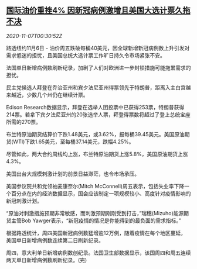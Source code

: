 <!--1604712207000-->
[国际油价重挫4% 因新冠病例激增且美国大选计票久拖不决](https://cn.reuters.com/article/global-oil-drv-1107-idCNKBS27N009)
------

<div><i>2020-11-07T00:30:52Z</i></div><p>路透纽约11月6日 - 油价周五跌破每桶40美元，因全球新增新冠病例数上升引发对需求低迷的担忧，且美国总统大选计票工作旷日持久令市场紧张不安。</p><p>法国单日新增病例数刷新纪录，加剧了人们对欧洲进一步封锁措施可能拖累需求的担忧。</p><p>民主党候选人拜登在乔治亚州和宾夕法尼亚州得票领先于特朗普，距离入主白宫越来越近，少数几个州仍在继续计票。</p><p>Edison Research数据显示，拜登在选举人团投票中已获得253票，特朗普获得214票。若拿下宾夕法尼亚州的20张选举人票，拜登得票数将超过了登上总统宝座所需的270票。</p><p>布兰特原油期货结算价下跌1.48美元，或3.62%，报每桶39.45美元。美国原油期货(WTI)下跌1.65美元，至每桶37.14美元，跌幅4.25%。</p><p>尽管如此，两大合约周线均上涨，布兰特原油期货上涨5.8%，美国原油期货上涨4.3%。</p><p>美国出台大规模刺激计划的前景日益渺茫，也令市场承压。</p><p>美国参议院共和党领袖麦康奈尔(Mitch McConnell)周五表示，包括失业率下降一个百分点在内的经济数据显示，国会应该制定一项规模较小、高度针对疫情影响的新冠刺激计划。</p><p>“原油对刺激措施预期非常敏感，而刺激预期刚刚受到打击，”瑞穗(Mizuho)能源期货主管Bob Yawger表示，“新冠疫情的情况是你能得到的最负面的需求指标。”</p><p>根据路透统计，周四美国新冠病例数猛增逾12万例，随着疫情在每个地区蔓延，美国单日新增病例数连续第二日刷新纪录。</p><p>周四，意大利单日新增病例数创纪录。法国卫生部数据显示，该国周四和周五连续两天单日新增病例数刷新纪录。(完)</p>
